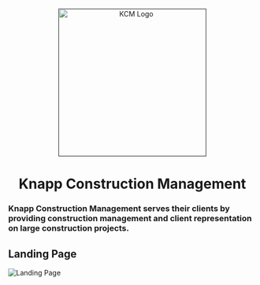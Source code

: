 <div>
  <p align="center">
    <a href="">
      <img alt="KCM Logo" src="https://www.datocms-assets.com/48980/1622657583-kcmlogo-o.png" width="300" />
    </a>
  </p>
  <h1 align="center">
    Knapp Construction Management
  </h1>
</div>

### Knapp Construction Management serves their clients by providing construction management and client representation on large construction projects. 

## Landing Page
![Landing Page](https://www.datocms-assets.com/48980/1624318240-landingpage.png)